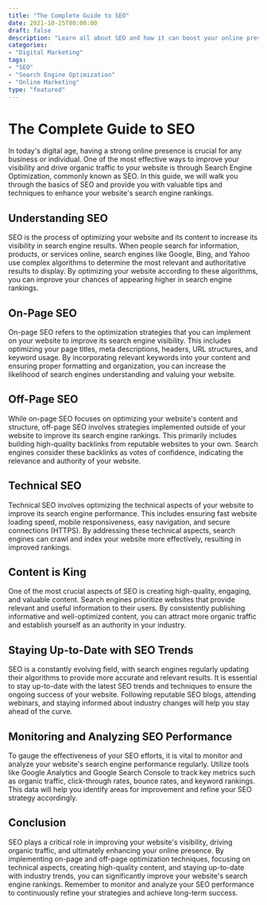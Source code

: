 ```yaml
---
title: "The Complete Guide to SEO"
date: 2021-10-25T00:00:00
draft: false
description: "Learn all about SEO and how it can boost your online presence and increase organic traffic to your website."
categories:
- "Digital Marketing"
tags:
- "SEO"
- "Search Engine Optimization"
- "Online Marketing"
type: "featured"
---
```


# The Complete Guide to SEO

In today's digital age, having a strong online presence is crucial for any business or individual. One of the most effective ways to improve your visibility and drive organic traffic to your website is through Search Engine Optimization, commonly known as SEO. In this guide, we will walk you through the basics of SEO and provide you with valuable tips and techniques to enhance your website's search engine rankings.

## Understanding SEO

SEO is the process of optimizing your website and its content to increase its visibility in search engine results. When people search for information, products, or services online, search engines like Google, Bing, and Yahoo use complex algorithms to determine the most relevant and authoritative results to display. By optimizing your website according to these algorithms, you can improve your chances of appearing higher in search engine rankings.

## On-Page SEO

On-page SEO refers to the optimization strategies that you can implement on your website to improve its search engine visibility. This includes optimizing your page titles, meta descriptions, headers, URL structures, and keyword usage. By incorporating relevant keywords into your content and ensuring proper formatting and organization, you can increase the likelihood of search engines understanding and valuing your website.

## Off-Page SEO

While on-page SEO focuses on optimizing your website's content and structure, off-page SEO involves strategies implemented outside of your website to improve its search engine rankings. This primarily includes building high-quality backlinks from reputable websites to your own. Search engines consider these backlinks as votes of confidence, indicating the relevance and authority of your website.

## Technical SEO

Technical SEO involves optimizing the technical aspects of your website to improve its search engine performance. This includes ensuring fast website loading speed, mobile responsiveness, easy navigation, and secure connections (HTTPS). By addressing these technical aspects, search engines can crawl and index your website more effectively, resulting in improved rankings.

## Content is King

One of the most crucial aspects of SEO is creating high-quality, engaging, and valuable content. Search engines prioritize websites that provide relevant and useful information to their users. By consistently publishing informative and well-optimized content, you can attract more organic traffic and establish yourself as an authority in your industry.

## Staying Up-to-Date with SEO Trends

SEO is a constantly evolving field, with search engines regularly updating their algorithms to provide more accurate and relevant results. It is essential to stay up-to-date with the latest SEO trends and techniques to ensure the ongoing success of your website. Following reputable SEO blogs, attending webinars, and staying informed about industry changes will help you stay ahead of the curve.

## Monitoring and Analyzing SEO Performance

To gauge the effectiveness of your SEO efforts, it is vital to monitor and analyze your website's search engine performance regularly. Utilize tools like Google Analytics and Google Search Console to track key metrics such as organic traffic, click-through rates, bounce rates, and keyword rankings. This data will help you identify areas for improvement and refine your SEO strategy accordingly.

## Conclusion

SEO plays a critical role in improving your website's visibility, driving organic traffic, and ultimately enhancing your online presence. By implementing on-page and off-page optimization techniques, focusing on technical aspects, creating high-quality content, and staying up-to-date with industry trends, you can significantly improve your website's search engine rankings. Remember to monitor and analyze your SEO performance to continuously refine your strategies and achieve long-term success.
